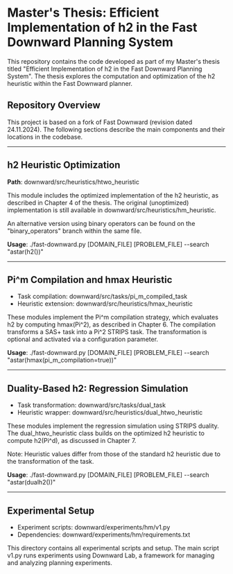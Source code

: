 # Master's Thesis: Efficient Implementation of h2 in the Fast Downward Planning System

This repository contains the code developed as part of my Master's thesis titled "Efficient Implementation of h2 in the Fast Downward Planning System". The thesis explores the computation and optimization of the h2 heuristic within the Fast Downward planner.

## Repository Overview

This project is based on a fork of Fast Downward (revision dated 24.11.2024). The following sections describe the main components and their locations in the codebase.

---

## h2 Heuristic Optimization

**Path**: downward/src/heuristics/htwo_heuristic

This module includes the optimized implementation of the h2 heuristic, as described in Chapter 4 of the thesis. The original (unoptimized) implementation is still available in downward/src/heuristics/hm_heuristic.

An alternative version using binary operators can be found on the "binary_operators" branch within the same file.

**Usage**:
./fast-downward.py [DOMAIN_FILE] [PROBLEM_FILE] --search "astar(h2())"

---

## Pi^m Compilation and hmax Heuristic

- Task compilation: downward/src/tasks/pi_m_compiled_task
- Heuristic extension: downward/src/heuristics/hmax_heuristic

These modules implement the Pi^m compilation strategy, which evaluates h2 by computing hmax(Pi^2), as described in Chapter 6. The compilation transforms a SAS+ task into a Pi^2 STRIPS task. The transformation is optional and activated via a configuration parameter.

**Usage**:
./fast-downward.py [DOMAIN_FILE] [PROBLEM_FILE] --search "astar(hmax(pi_m_compilation=true))"

---

## Duality-Based h2: Regression Simulation

- Task transformation: downward/src/tasks/dual_task
- Heuristic wrapper: downward/src/heuristics/dual_htwo_heuristic

These modules implement the regression simulation using STRIPS duality. The dual_htwo_heuristic class builds on the optimized h2 heuristic to compute h2(Pi^d), as discussed in Chapter 7.

Note: Heuristic values differ from those of the standard h2 heuristic due to the transformation of the task.

**Usage**:
./fast-downward.py [DOMAIN_FILE] [PROBLEM_FILE] --search "astar(dualh2())"

---

## Experimental Setup

- Experiment scripts: downward/experiments/hm/v1.py
- Dependencies: downward/experiments/hm/requirements.txt

This directory contains all experimental scripts and setup. The main script v1.py runs experiments using Downward Lab, a framework for managing and analyzing planning experiments.

